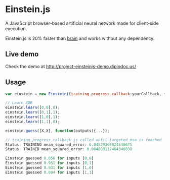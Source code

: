Einstein.js
===========

A JavaScript browser-based artificial neural network made for client-side execution.

Einstein.js is 20% faster than [brain](https://github.com/harthur/brain) and works without any dependency.

Live demo
---------

Check the demo at http://project-einsteinjs-demo.diplodoc.us/

Usage
-----


```javascript
var einstein = new Einstein({training_progress_callback:yourCallback, targeted_mse:0.005});

// Learn XOR
einstein.learn([0,0],0);
einstein.learn([0,1],1);
einstein.learn([1,0],1);
einstein.learn([1,1],0);

einstein.guess([X,X], function(outputs){...});

// training_progress_callback is called until targeted_mse is reached
Status: TRAINING mean_squared_error: 0.04529366824648675
Status: TRAINED mean_squared_error: 0.004889117464346838

Einstein guessed 0.056 for inputs [0,0]
Einstein guessed 0.931 for inputs [0,1]
Einstein guessed 0.931 for inputs [1,0]
Einstein guessed 0.084 for inputs [1,1]
```
